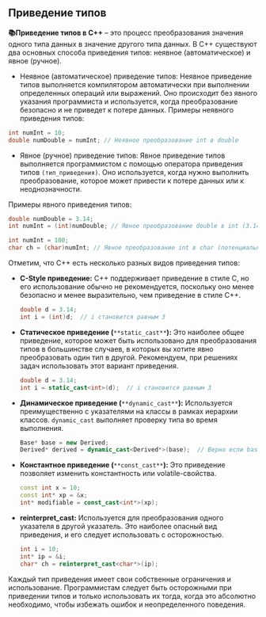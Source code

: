 ## **Приведение типов**

**📚Приведение типов в C++** – это процесс преобразования значения одного типа данных в значение другого типа данных. В C++ существуют два основных способа приведения типов: неявное (автоматическое) и явное (ручное).

- Неявное (автоматическое) приведение типов: Неявное приведение типов выполняется компилятором автоматически при выполнении определенных операций или выражений. Оно происходит без явного указания программиста и используется, когда преобразование безопасно и не приведет к потере данных. Примеры неявного приведения типов:

```C++
int numInt = 10;
double numDouble = numInt; // Неявное преобразование int в double
```

- Явное (ручное) приведение типов: Явное приведение типов выполняется программистом с помощью оператора приведения типов `(тип_приведения)`. Оно используется, когда нужно выполнить преобразование, которое может привести к потере данных или к неоднозначности.

Примеры явного приведения типов:

```C++
double numDouble = 3.14;
int numInt = (int)numDouble; // Явное преобразование double в int (3.14 будет округлено до 3)

int numInt = 100;
char ch = (char)numInt; // Явное преобразование int в char (потенциально может привести к потере данных)
```

Отметим, что C++ есть несколько разных видов приведения типов:

- **C-Style приведение:** C++ поддерживает приведение в стиле C, но его использование обычно не рекомендуется, поскольку оно менее безопасно и менее выразительно, чем приведение в стиле C++.
    
    ```C++
    double d = 3.14;
    int i = (int)d;  // i становится равным 3
    ```
    
- **Статическое приведение (**`**static_cast**`**):** Это наиболее общее приведение, которое может быть использовано для преобразования типов в большинстве случаев, в которых вы хотите явно преобразовать один тип в другой. Рекомендуем, при решениях задач использовать этот вариант приведения.
    
    ```C++
    double d = 3.14;
    int i = static_cast<int>(d);  // i становится равным 3
    ```
    
- **Динамическое приведение (**`**dynamic_cast**`**):** Используется преимущественно с указателями на классы в рамках иерархии классов. `dynamic_cast` выполняет проверку типа во время выполнения.
    
    ```C++
    Base* base = new Derived;
    Derived* derived = dynamic_cast<Derived*>(base);  // Верно если base действительно указывает на объект Derived
    ```
    
- **Константное приведение (**`**const_cast**`**):** Это приведение позволяет изменить константность или volatile-свойства.
    
    ```C++
    const int x = 10;
    const int* xp = &x;
    int* modifiable = const_cast<int*>(xp);
    ```
    
- **reinterpret_cast:** Используется для преобразования одного указателя в другой указатель. Это наиболее опасный вид приведения, и его следует использовать с осторожностью.
    
    ```C++
    int i = 10;
    int* ip = &i;
    char* ch = reinterpret_cast<char*>(ip);
    ```
    

Каждый тип приведения имеет свои собственные ограничения и использование. Программистам следует быть осторожными при приведении типов и только использовать их тогда, когда это абсолютно необходимо, чтобы избежать ошибок и неопределенного поведения.